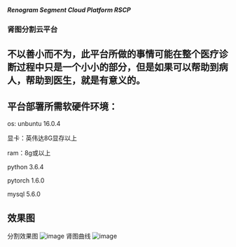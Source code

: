 ##### Renogram Segment Cloud Platform   RSCP

### 肾图分割云平台


## 不以善小而不为，此平台所做的事情可能在整个医疗诊断过程中只是一个小小的部分，但是如果可以帮助到病人，帮助到医生，就是有意义的。

## 平台部署所需软硬件环境：
os: unbuntu 16.0.4

显卡：英伟达8G显存以上

ram：8g或以上

python 3.6.4

pytorch 1.6.0

mysql 5.6.0

## 效果图
分割效果图
![image](https://user-images.githubusercontent.com/52092444/122319393-28486380-cf53-11eb-9cc2-f7bb7b1628e0.png)
肾图曲线
![image](https://user-images.githubusercontent.com/52092444/122319878-d6eca400-cf53-11eb-8d25-b6f117688d26.png)

